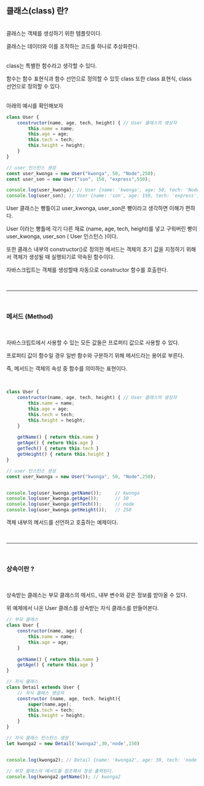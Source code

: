 ## 클래스(class) 란?

<br>
클래스는 객체를 생성하기 위한 템플릿이다.  

클래스는 데이터와 이를 조작하는 코드를 하나로 추상화한다.

<br>
class는 특별한 함수라고 생각할 수 있다.  

함수는 함수 표현식과 함수 선언으로 정의할 수 있듯
class 또한 class 표현식, class 선언으로 정의할 수 있다.

<br>
아래의 예시를 확인해보자

<br>

```js
class User {
  	constructor(name, age, tech, height) { // User 클래스의 생성자
    	this.name = name;
    	this.age = age;
    	this.tech = tech;
	    this.height = height;
  	}
}

// user 인스턴스 생성
const user_kwonga = new User("kwonga", 50, "Node",250); 
const user_son = new User("son", 150, "express",550);

console.log(user_kwonga); // User {name: 'kwonga', age: 50, tech: 'Node', height: 250}
console.log(user_son); // User {name: 'son', age: 150, tech: 'express', height: 550}

```

User 클래스는 빵틀이고 user_kwonga, user_son은 빵이라고 생각하면 이해가 편하다.

User 이라는 빵틀에 각기 다른 재료 (name, age, tech, height)를 넣고 구워버린 빵이 user_kwonga, user_son ( User 인스턴스 )이다.

또한 클래스 내부의 constructor()로 정의한 메서드는 객체의 초기 값을 지정하기 위해서 객체가 생성될 때 실행되기로 약속된 함수이다.

자바스크립트는 객체를 생성할때 자동으로 constructor 함수를 호출한다.

<br>

***

<br>

### 메서드 (Method)

<br>

자바스크립트에서 사용할 수 있는 모든 값들은 프로퍼티 값으로 사용할 수 있다.

프로퍼티 값이 함수일 경우 일반 함수와 구분하기 위해 메서드라는 용어로 부른다.

즉, 메서드는 객체의 속성 중 함수를 의미하는 표현이다.

<br>

```js
class User {
  	constructor(name, age, tech, height) { // User 클래스의 생성자
    	this.name = name;
    	this.age = age;
    	this.tech = tech;
	    this.height = height;
  	}
  
 	getName() { return this.name }
  	getAge() { return this.age }
  	getTech() { return this.tech }
  	getHeight() { return this.height }
}

// user 인스턴스 생성
const user_kwonga = new User("kwonga", 50, "Node",250);


console.log(user_kwonga.getName());		// kwonga
console.log(user_kwonga.getAge());		// 50
console.log(user_kwonga.getTech());		// node
console.log(user_kwonga.getHeight());	// 250
```
객체 내부의 메서드를 선언하고 호출하는 예제이다.

<br>

***

<br>

### 상속이란 ?

<br>

상속받는 클래스는 부모 클래스의 메서드, 내부 변수와 같은 정보를 받아올 수 있다.

위 예제에서 나온 User 클래스를 상속받는 자식 클래스를 만들어본다.
```js
// 부모 클래스
class User {
  	constructor(name, age) {
    	this.name = name;
    	this.age = age;
  	}
  
	getName() { return this.name }
  	getAge() { return this.age }
}

// 자식 클래스
class Detail extends User {
  	// 자식 클래스 생성자
	constructor (name, age, tech, height){
		super(name,age);
      	this.tech = tech;
      	this.height = height;
    }
}

// 자식 클래스 인스턴스 생성
let kwonga2 = new Detail('kwonga2',30,'node',150)


console.log(kwonga2); // Detail {name: 'kwonga2', age: 30, tech: 'node', height: 150}

// 부모 클래스의 메서드를 참조해서 정상 출력된다.
console.log(kwonga2.getName()); // kwonga2
```

